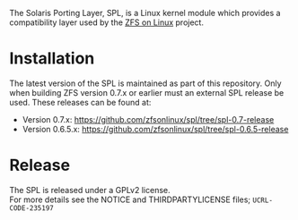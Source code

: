The Solaris Porting Layer, SPL, is a Linux kernel module which provides a
compatibility layer used by the [ZFS on Linux](https://zfsonlinux.org) project.

# Installation

The latest version of the SPL is maintained as part of this repository.
Only when building ZFS version 0.7.x or earlier must an external SPL release
be used.  These releases can be found at:

  * Version 0.7.x: https://github.com/zfsonlinux/spl/tree/spl-0.7-release  
  * Version 0.6.5.x: https://github.com/zfsonlinux/spl/tree/spl-0.6.5-release  

# Release

The SPL is released under a GPLv2 license.  
For more details see the NOTICE and THIRDPARTYLICENSE files; `UCRL-CODE-235197`
